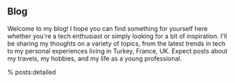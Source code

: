 ## Blog

Welcome to my blog! I hope you can find something for yourself here whether you're a tech enthusiast or simply looking for a bit of inspiration. I'll be sharing my thoughts on a variety of topics, from the latest trends in tech to my personal experiences living in Turkey, France, UK. Expect posts about my travels, my hobbies, and my life as a young professional. 

% posts:detailed
